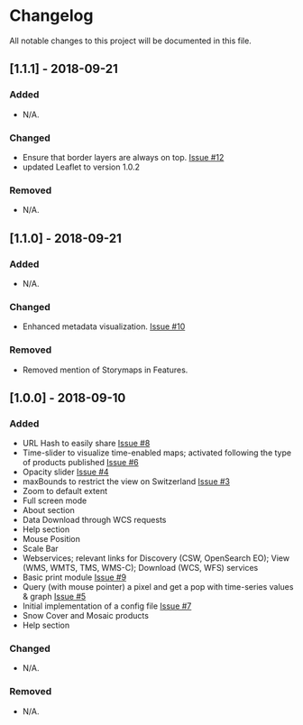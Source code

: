 # Changelog
All notable changes to this project will be documented in this file.

## [1.1.1] - 2018-09-21
### Added
- N/A.

### Changed
- Ensure that border layers are always on top. [Issue #12](https://github.com/GRIDgva/SwissDataCube/issues/12)
- updated Leaflet to version 1.0.2

### Removed
- N/A.

## [1.1.0] - 2018-09-21
### Added
- N/A.

### Changed
- Enhanced metadata visualization. [Issue #10](https://github.com/GRIDgva/SwissDataCube/issues/10)

### Removed
- Removed mention of Storymaps in Features.

## [1.0.0] - 2018-09-10
### Added
- URL Hash to easily share [Issue #8](https://github.com/GRIDgva/SwissDataCube/issues/8) 
- Time-slider to visualize time-enabled maps; activated following the type of products published [Issue #6](https://github.com/GRIDgva/SwissDataCube/issues/6)
- Opacity slider [Issue #4](https://github.com/GRIDgva/SwissDataCube/issues/4)
- maxBounds to restrict the view on Switzerland [Issue #3](https://github.com/GRIDgva/SwissDataCube/issues/3)
- Zoom to default extent
- Full screen mode
- About section
- Data Download through WCS requests
- Help section
- Mouse Position
- Scale Bar
- Webservices; relevant links for Discovery (CSW, OpenSearch EO); View (WMS, WMTS, TMS, WMS-C); Download (WCS, WFS) services
- Basic print module [Issue #9](https://github.com/GRIDgva/SwissDataCube/issues/9) 
- Query (with mouse pointer) a pixel and get a pop with time-series values & graph [Issue #5](https://github.com/GRIDgva/SwissDataCube/issues/5)
- Initial implementation of a config file [Issue #7](https://github.com/GRIDgva/SwissDataCube/issues/7)
- Snow Cover and Mosaic products
- Help section

### Changed
- N/A.


### Removed
- N/A.
